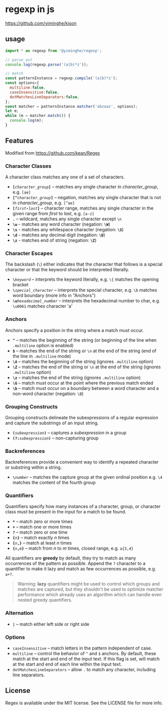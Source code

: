 # regexp in js

https://github.com/yiminghe/kison

## usage

```js
import * as regexp from '@yiminghe/regexp';

// parse ast
console.log(regexp.parse('(a|b)*z'));

// match
const patternInstance = regexp.compile('(a|b)*z');
const options={
  multiline:false,
  caseInsensitive:false,
  dotMatchesLineSeparators:false,
};
const matcher = patternInstance.matcher('abzaaz', options);
let m;
while (m = matcher.match()) {
  console.log(m);
}
```

## Features

Modified from https://github.com/kean/Regex


### Character Classes

A character class matches any one of a set of characters.

- <code><b>[</b><i>character_group</i><b>]</b></code> – matches any single character in *character_group*, e.g. `[ae]`
- <code><b>[^</b><i>character_group</i><b>]</b></code> – negation, matches any single character that is not in *character_group*, e.g. `[^ae]`
- <code><b>[</b><i>first</i><b>-</b><i>last</i><b>]</b></code> – character range, matches any single character in the given range from *first* to *last*, e.g. `[a-z]`
- <code><b>.</b></code> – wildcard, matches any single character except `\n`
- <code><b>\w</b></code> - matches any word character (negation: <code><b>\W</b></code>)
- <code><b>\s</b></code> - matches any whitespace character (negation: <code><b>\S</b></code>)
- <code><b>\d</b></code> - matches any decimal digit (negation: <code><b>\D</b></code>)
- <code><b>\z</b></code> - matches end of string (negation: <code><b>\Z</b></code>)

### Character Escapes

The backslash (<code>\\</code>) either indicates that the character that follows is a special character or that the keyword should be interpreted literally.

- <code><b>\\</b><i>keyword</i></code> – interprets the keyword literally, e.g. `\{` matches the opening bracket
- <code><b>\\<i></b>special_character</i></code> – interprets the special character, e.g. `\b` matches word boundary (more info in "Anchors")
- <code><b>\\u<i></b>hexadecimal_number</i></code> – interprets the hexadecimal number to char, e.g. `\u0061` matches character 'a'
### Anchors

Anchors specify a position in the string where a match must occur.

- <code><b>^</b></code> – matches the beginning of the string (or beginning of the line when `.multiline` option is enabled)
- <code><b>$</b></code> – matches the end of the string or `\n` at the end of the string (end of the line in `.multiline` mode)
- <code><b>\A</b></code> – matches the beginning of the string (ignores `.multiline` option)
- <code><b>\Z</b></code> – matches the end of the string or `\n` at the end of the string (ignores `.multiline` option)
- <code><b>\z</b></code> – matches the end of the string (ignores `.multiline` option)
- <code><b>\G</b></code> – match must occur at the point where the previous match ended
- <code><b>\b</b></code> – match must occur on a boundary between a word character and a non-word character (negation: `\B`)

### Grouping Constructs

Grouping constructs delineate the subexpressions of a regular expression and capture the substrings of an input string.

- <code><b>(</b><i>subexpression</i><b>)</b></code> – captures a *subexpression* in a group
- <code><b>(?:</b><i>subexpression</i><b>)</b></code> – non-capturing group

### Backreferences

Backreferences provide a convenient way to identify a repeated character or substring within a string.

- <code><b>\\</b><i>number</i></code> – matches the capture group at the given ordinal position e.g. `\4` matches the content of the fourth group

### Quantifiers

Quantifiers specify how many instances of a character, group, or character class must be present in the input for a match to be found.

- <code><b>\*</b></code> – match zero or more times
- <code><b>+</b></code> – match one or more times
- <code><b>?</b></code> – match zero or one time
- <code><b>{</b><i>n</i><b>}</b></code> – match exactly *n* times
- <code><b>{</b><i>n</i><b>,}</b></code> – match at least *n* times
- <code><b>{</b><i>n</i><b>,</b><i>m</i><b>}</b></code> – match from *n* to *m* times, closed range, e.g. `a{3,4}`

All quantifiers are **greedy** by default, they try to match as many occurrences of the pattern as possible. Append the `?` character to a quantifier to make it lazy and match as few occurrences as possible, e.g. `a+?`.

> Warning: **lazy** quantifiers might be used to control which groups and matches are captured, but they shouldn't be used to optimize matcher performance which already uses an algorithm which can handle even nested greedy quantifiers.

### Alternation

- <code><b>|</b></code> – match either left side or right side

### Options

- `caseInsensitive` – match letters in the pattern independent of case.
- `multiline` –  control the behavior of `^` and `$` anchors. By default, these match at the start and end of the input text. If this flag is set, will match at the start and end of each line within the input text.
- `dotMatchesLineSeparators` – allow `.` to match any character, including line separators.

## License

Regex is available under the MIT license. See the LICENSE file for more info.